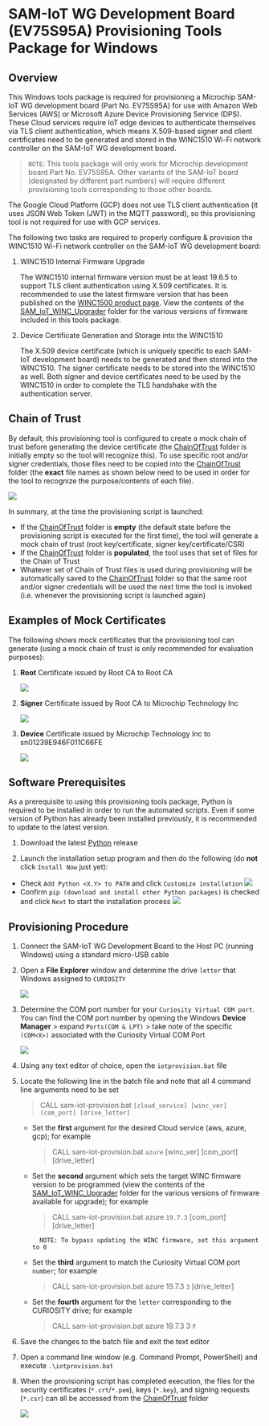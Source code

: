# SAM-IoT WG Development Board (EV75S95A) Provisioning Tools Package for Windows

## Overview

This Windows tools package is required for provisioning a Microchip SAM-IoT WG development board (Part No. EV75S95A) for use with Amazon Web Services (AWS) or Microsoft Azure Device Provisioning Service (DPS).  These Cloud services require IoT edge devices to authenticate themselves via TLS client authentication, which means X.509-based signer and client certificates need to be generated and stored in the WINC1510 Wi-Fi network controller on the SAM-IoT WG development board.

> `NOTE`: This tools package will only work for Microchip development board Part No. EV75S95A.  Other variants of the SAM-IoT board (designated by different part numbers) will require different provisioning tools corresponding to those other boards.

The Google Cloud Platform (GCP) does not use TLS client authentication (it uses JSON Web Token (JWT) in the MQTT password), so this provisioning tool is not required for use with GCP services.

The following two tasks are required to properly configure & provision the WINC1510 Wi-Fi network controller on the SAM-IoT WG development board:

1. WINC1510 Internal Firmware Upgrade

    The WINC1510 internal firmware version must be at least 19.6.5 to support TLS client authentication using X.509 certificates.  It is recommended to use the latest firmware version that has been published on the [WINC1500 product page](https://www.microchip.com/wwwproducts/en/ATWINC1500).  View the contents of the [SAM_IoT_WINC_Upgrader](./SAM_IoT_WINC_Upgrader/) folder for the various versions of firmware included in this tools package.

2. Device Certificate Generation and Storage into the WINC1510

    The X.509 device certificate (which is uniquely specific to each SAM-IoT development board) needs to be generated and then stored into the WINC1510.  The signer certificate needs to be stored into the WINC1510 as well.  Both signer and device certificates need to be used by the WINC1510 in order to complete the TLS handshake with the authentication server.
    
## Chain of Trust

By default, this provisioning tool is configured to create a mock chain of trust before generating the device certificate (the [ChainOfTrust](./SAM_IoT_Certs_Generator/ChainOfTrust/) folder is initially empty so the tool will recognize this). To use specific root and/or signer credentials, those files need to be copied into the [ChainOfTrust](./SAM_IoT_Certs_Generator/ChainOfTrust/) folder (the **exact** file names as shown below need to be used in order for the tool to recognize the purpose/contents of each file).

<img src=".//media/image_00.png" />

In summary, at the time the provisioning script is launched:

- If the [ChainOfTrust](./SAM_IoT_Certs_Generator/ChainOfTrust/) folder is **empty** (the default state before the provisioning script is executed for the first time), the tool will generate a mock chain of trust (root key/certificate, signer key/certificate/CSR)
- If the [ChainOfTrust](./SAM_IoT_Certs_Generator/ChainOfTrust/) folder is **populated**, the tool uses that set of files for the Chain of Trust
- Whatever set of Chain of Trust files is used during provisioning will be automatically saved to the [ChainOfTrust](./SAM_IoT_Certs_Generator/ChainOfTrust/) folder so that the same root and/or signer credentials will be used the next time the tool is invoked (i.e. whenever the provisioning script is launched again)

## Examples of Mock Certificates

The following shows mock certificates that the provisioning tool can generate (using a mock chain of trust is only recommended for evaluation purposes):

1. **Root** Certificate issued by Root CA to Root CA

    <img src=".//media/CertInfo_Root.png" />

2. **Signer** Certificate issued by Root CA to Microchip Technology Inc

    <img src=".//media/CertInfo_Signer.png" />

3. **Device** Certificate issued by Microchip Technology Inc to sn01239E946F011C66FE

    <img src=".//media/CertInfo_Device.png" />

## Software Prerequisites

As a prerequisite to using this provisioning tools package, Python is required to be installed in order to run the automated scripts.  Even if some version of Python has already been installed previously, it is recommended to update to the latest version.

1. Download the latest [Python](https://www.python.org/downloads/) release

2. Launch the installation setup program and then do the following (do **not** click `Install Now` just yet):

- Check `Add Python <X.Y> to PATH` and click `Customize installation`
        <img src=".//media/Python_01.png" />
- Confirm `pip (download and install other Python packages)` is checked and click `Next` to start the installation process
        <img src=".//media/Python_02.png" />

## Provisioning Procedure

1. Connect the SAM-IoT WG Development Board to the Host PC (running Windows) using a standard micro-USB cable

2. Open a **File Explorer** window and determine the drive `letter` that Windows assigned to `CURIOSITY` 

    <img src=".//media/image_01.png" />

3. Determine the COM port number for your `Curiosity Virtual COM port`.  You can find the COM port number by opening the Windows **Device Manager** &gt; expand `Ports(COM & LPT)` &gt; take note of the specific `(COM<X>)` associated with the Curiosity Virtual COM Port

    <img src=".//media/image_02.png" />

4. Using any text editor of choice, open the `iotprovision.bat` file

5. Locate the following line in the batch file and note that all 4 command line arguments need to be set 

    > CALL sam-iot-provision.bat `[cloud_service] [winc_ver] [com_port] [drive_letter]`

    - Set the **first** argument for the desired Cloud service (aws, azure, gcp); for example

        > CALL sam-iot-provision.bat `azure` [winc_ver] [com_port] [drive_letter]

    - Set the **second** argument which sets the target WINC firmware version to be programmed (view the contents of the [SAM_IoT_WINC_Upgrader](./SAM_IoT_WINC_Upgrader/) folder for the various versions of firmware available for upgrade); for example

        > CALL sam-iot-provision.bat azure `19.7.3` [com_port] [drive_letter]
    
            NOTE: To bypass updating the WINC firmware, set this argument to 0

    - Set the **third** argument to match the Curiosity Virtual COM port `number`; for example

        > CALL sam-iot-provision.bat azure 19.7.3 `3` [drive_letter]

    - Set the **fourth** argument for the `letter` corresponding to the CURIOSITY drive; for example

        > CALL sam-iot-provision.bat azure 19.7.3 3 `F`

6. Save the changes to the batch file and exit the text editor

7. Open a command line window (e.g. Command Prompt, PowerShell) and execute `.\iotprovision.bat`

8. When the provisioning script has completed execution, the files for the security certificates (`*.crt`/`*.pem`), keys (`*.key`), and signing requests (`*.csr`) can all be accessed from the [ChainOfTrust](./SAM_IoT_Certs_Generator/ChainOfTrust/) folder

    <img src=".//media/image_03.png" />
